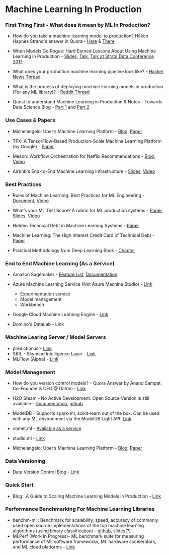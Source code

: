 # Machine Learning In Production

### First Thing First - What does it mean by ML In Production?

- How do you take a machine learning model to production? Håkon Hapnes Strand's answer in Quora - [Here](http://qr.ae/TUI7Cc) & [There](https://www.quora.com/Do-most-machine-learning-algorithms-run-in-batch-or-do-they-run-every-time-they-get-a-new-bit-of-data/answer/H%C3%A5kon-Hapnes-Strand)

- When Models Go Rogue: Hard Earned Lessons About Using Machine Learning in Production - [Slides](https://www.slideshare.net/DavidTalby/when-models-go-rogue-hard-earned-lessons-about-using-machine-learning-in-production), [Talk](https://www.infoq.com/presentations/practices-lessons-ml-systems), [Talk at Strata Data Conference 2017](https://www.safaribooksonline.com/videos/strata-data-conference/9781491976241/9781491976241-video308850)

- What does your production machine learning pipeline look like? - [Hacker News Thread](https://news.ycombinator.com/item?id=13821217)

- What is the process of deploying machine learning models in production (For any ML library)? - [Reddit Thread](https://www.reddit.com/r/MachineLearning/comments/6tu9gu/what_is_the_process_of_deploying_machine_learning/)

- Quest to understand Machine Learning in Production & Notes - Towards Data Science Blog - [Part 1](https://towardsdatascience.com/quest-to-understand-machine-learning-in-production-notes-part-i-c9364eb4616) and [Part 2](https://towardsdatascience.com/quest-to-understand-machine-learning-in-production-notes-part-ii-a72bdde60f4c)


### Use Cases & Papers

- Michelangelo: Uber’s Machine Learning Platform - [Blog](https://eng.uber.com/michelangelo/), [Paper](http://proceedings.mlr.press/v67/li17a/li17a.pdf)

- TFX: A TensorFlow-Based Production-Scale Machine Learning Platform (by Google) - [Paper](http://www.kdd.org/kdd2017/papers/view/tfx-a-tensorflow-based-production-scale-machine-learning-platform)

- Meson: Workflow Orchestration for Netflix Recommendations - [Blog](https://medium.com/netflix-techblog/meson-workflow-orchestration-for-netflix-recommendations-fc932625c1d9), [Video](https://medium.com/netflix-techblog/meson-workflow-orchestration-for-netflix-recommendations-fc932625c1d9)

- Airbnb's End-to-End Machine Learning Infrastructure - [Slides](https://www.slideshare.net/FeiChen29/ml-platform-q1-meetup-airbnbs-endtoend-machine-learning-infrastructure), [Video](https://databricks.com/session/bighead-airbnbs-end-to-end-machine-learning-platform)

### Best Practices
- Rules of Machine Learning: Best Practices for ML Engineering - [Document](http://martin.zinkevich.org/rules_of_ml/rules_of_ml.pdf), [Video](https://sites.google.com/site/wildml2016nips/schedule)

- What’s your ML Test Score? A rubric for ML production systems - [Paper](https://sites.google.com/site/wildml2016nips/SculleyPaper1.pdf), [Slides](https://sites.google.com/site/wildml2016nips/SculleySlides1.pdf), [Video](https://sites.google.com/site/wildml2016nips/schedule)

- Hidden Technical Debt in Machine Learning Systems - [Paper](https://papers.nips.cc/paper/5656-hidden-technical-debt-in-machine-learning-systems.pdf)

- Machine Learning: The High Interest Credit Card of Technical Debt - [Paper](https://ai.google/research/pubs/pub43146)

- Practical Methodology from Deep Learning Book - [Chapter](http://www.deeplearningbook.org/contents/guidelines.html)

### End to End Machine Learning (As a Service)
- Amazon Sagemaker - [Feature List](https://aws.amazon.com/sagemaker/features/), [Documentation](https://aws.amazon.com/sagemaker/developer-resources/)

- Azure Machine Learning Service (Not Azure Machine Studio) - [Link](https://azure.microsoft.com/en-in/services/machine-learning-services/)
  - Experimentation service
  - Model management
  - Workbench

- Google Cloud Machine Learning Engine - [Link](https://cloud.google.com/ml-engine/docs/tensorflow/technical-overview)

- Domino's DataLab - Link

### Machine Learing Server / Model Servers

- prediction.io - [Link](http://predictionio.apache.org/index.html)
- SKIL - Skymind Intelligence Layer - [Link](https://deeplearning4j.org/machine-learning-server.html#skymind-intelligence-layer-skil)
- MLFlow (Alpha) - [Link](https://databricks.com/blog/2018/06/05/introducing-mlflow-an-open-source-machine-learning-platform.html)

### Model Management

- How do you version control models? - Quora Answer by Anand Sampat, Co-Founder & CEO @ Datmo - [Link](http://qr.ae/TUI7bo)

- H2O Steam - No Active Development. Open Source Version is still available - [Documentation](), [github](https://github.com/h2oai/steam) 

- ModelDB - Supports spark-ml, scikit-learn out of the box. Can be used with any ML environment via the ModelDB Light API. [Link](https://github.com/mitdbg/modeldb)

- comet.ml - [Available as a service](https://www.comet.ml/)

- studio.ml - [Link](https://www.studio.ml/)

- Michelangelo: Uber’s Machine Learning Platform - [Blog](https://eng.uber.com/michelangelo/), [Paper](http://proceedings.mlr.press/v67/li17a/li17a.pdf)

### Data Versioning
- Data Version Control Blog - [Link](https://blog.dataversioncontrol.com/data-version-control-in-analytics-devops-paradigm-35a880e99133)

### Quick Start
- Blog : A Guide to Scaling Machine Learning Models in Production - [Link](https://hackernoon.com/a-guide-to-scaling-machine-learning-models-in-production-aa8831163846)

### Performance Benchmarking For Machine Learning Libraries
- benchm-ml : Benchmark for scalability, speed, accuracy of commonly used open source implementations of the top machine learning algorithms (using binary classification) - [github](https://github.com/szilard/benchm-ml#summary), slides(?)
- MLPerf (Work In Progress)- ML benchmark suite for measuring performance of ML software frameworks, ML hardware accelerators, and ML cloud platforms - [Link](https://mlperf.org/)


